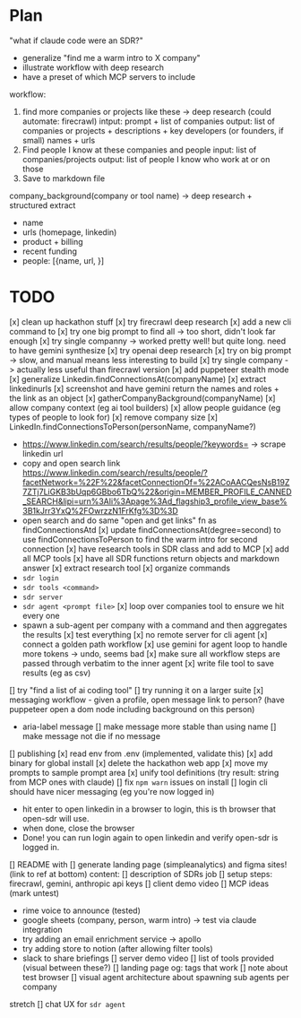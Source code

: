 # Plan 

"what if claude code were an SDR?"
- generalize "find me a warm intro to X company"
- illustrate workflow with deep research
- have a preset of which MCP servers to include

workflow:
1. find more companies or projects like these -> deep research (could automate: firecrawl)
  intput: prompt + list of companies
  output: list of companies or projects + descriptions + key developers (or founders, if small) names + urls
2. Find people I know at these companies and people 
  input: list of companies/projects
  output: list of people I know who work at or on those 
3. Save to markdown file

company_background(company or tool name) -> deep research + structured extract
- name
- urls (homepage, linkedin)
- product + billing
- recent funding
- people: [{name, url, }]



# TODO

[x] clean up hackathon stuff
[x] try firecrawl deep research
  [x] add a new cli command to
  [x] try one big prompt to find all -> too short, didn't look far enough
  [x] try single companny -> worked pretty well! but quite long. need to have gemini synthesize
[x] try openai deep research
  [x] try on big prompt -> slow, and manual means less interesting to build
  [x] try single company -> actually less useful than firecrawl version 
[x] add puppeteer stealth mode
[x] generalize Linkedin.findConnectionsAt(companyName) 
  [x] extract linkedinurls
  [x] screenshot and have gemini return the names and roles + the link as an object
[x] gatherCompanyBackground(companyName)
   [x] allow company context (eg ai tool builders)
   [x] allow people guidance (eg types of people to look for)
   [x] remove company size
[x] LinkedIn.findConnectionsToPerson(personName, companyName?) 
  - https://www.linkedin.com/search/results/people/?keywords=<name> <company name> -> scrape linkedin url
  - copy and open search link https://www.linkedin.com/search/results/people/?facetNetwork=%22F%22&facetConnectionOf=%22ACoAACQesNsB19Z7ZTj7LiGKB3bUqp6GBbo6TbQ%22&origin=MEMBER_PROFILE_CANNED_SEARCH&lipi=urn%3Ali%3Apage%3Ad_flagship3_profile_view_base%3B1kJrr3YxQ%2FOwrzzN1FrKfg%3D%3D
  - open search and do same "open and get links" fn as findConnectionsAtd
[x] update findConnectionsAt(degree=second) to use findConnectionsToPerson to find the warm intro for second connection
[x] have research tools in SDR class and add to MCP
[x] add all MCP tools
[x] have all SDR functions return objects and markdown answer
[x] extract research tool
[x] organize commands
  - `sdr login`
  - `sdr tools <command>` 
  - `sdr server`
  - `sdr agent <prompt file>`
[x] loop over companies tool to ensure we hit every one 
  - spawn a sub-agent per company with a command and then aggregates the results
[x] test everything
[x] no remote server for cli agent
[x] connect a golden path workflow
[x] use gemini for agent loop to handle more tokens
  -> undo, seems bad
[x] make sure all workflow steps are passed through verbatim to the inner agent
[x] write file tool to save results (eg as csv)

[] try "find a list of ai coding tool"
[] try running it on a larger suite
[x] messaging workflow - given a profile, open message link to person? (have puppeteer open a dom node including background on this person)
  - aria-label message
[] make message more stable than using name
[] make message not die if no message

[] publishing
  [x] read env from .env (implemented, validate this)
  [x] add binary for global install
  [x] delete the hackathon web app
  [x] move my prompts to sample prompt area
  [x] unify tool definitions (try result: string from MCP ones with claude)
  [] fix `npm warn` issues on install
[] login cli should have nicer messaging (eg you're now logged in)
  - hit enter to open linkedin in a browser to login, this is th browser that open-sdr will use. 
  - when done, close the browser
  - Done! you can run login again to open linkedin and verify open-sdr is logged in.
  
[] README with 
[] generate landing page (simpleanalytics) and figma sites! (link to ref at bottom)
content:
[] description of SDRs job
[] setup steps: firecrawl, gemini, anthropic api keys
[] client demo video
[] MCP ideas (mark untest)
  - rime voice to announce (tested)
  - google sheets (company, person, warm intro) -> test via claude integration
  - try adding an email enrichment service -> apollo
  - try adding store to notion (after allowing filter tools)
  - slack to share briefings
[] server demo video
[] list of tools provided (visual between these?)
[] landing page og: tags that work
[] note about test browser
[] visual agent architecture about spawning sub agents per company

stretch
[] chat UX for `sdr agent`